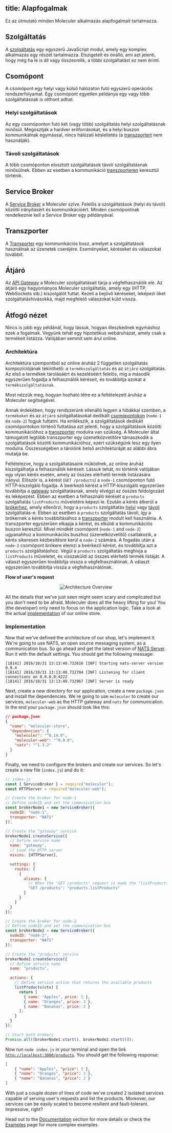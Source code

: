 title: Alapfogalmak
---

Ez az útmutató minden Moleculer alkalmazás alapfogalmait tartalmazza.

## Szolgáltatás
A [szolgáltatás](services.html) egy egyszerű JavaScript modul, amely egy komplex alkalmazás egy részét tartalmazza. Elszigetelt és önálló, ami azt jelenti, hogy még ha le is áll vagy összeomlik, a többi szolgáltatást ez nem érinti.

## Csomópont
A csomópont egy helyi vagy külső hálózaton futó egyszerű operációs rendszerfolyamat. Egy csomópont egyetlen példánya egy vagy több szolgáltatásnak is otthont adhat.

### Helyi szolgáltatások
Az egy csomóponton futó két (vagy több) szolgáltatás helyi szolgáltatásnak minősül. Megosztják a hardver erőforrásokat, és a helyi buszon kommunikálnak egymással, nincs hálózati késleltetés (a [transzportert](#Transporter) nem használják).

### Távoli szolgáltatások
A több csomóponton elosztott szolgáltatások távoli szolgáltatásnak minősülnek. Ebben az esetben a kommunikáció [transzporteren](#Transporter) keresztül történik.

## Service Broker
A [Service Broker](broker.html) a Moleculer szíve. Felelős a szolgáltatások (helyi és távoli) közötti irányításért és kommunikációért. Minden csomópontnak rendelkeznie kell a Service Broker egy példányával.

## Transzporter
A [Transporter](networking.html) egy kommunikációs busz, amelyet a szolgáltatások használnak az üzenetek cseréjére. Eseményeket, kéréseket és válaszokat továbbít.

## Átjáró
Az [API Gateway](moleculer-web.html) a Moleculer szolgáltatásait tárja a végfelhasználók elé. Az átjáró egy hagyományos Moleculer szolgáltatás, amely egy (HTTP, WebSockets stb.) kiszolgálót futtat. Kezeli a bejövő kéréseket, leképezi őket szolgáltatáshívásokká, majd megfelelő válaszokat küld vissza.

## Átfogó nézet
Nincs is jobb egy példánál, hogy lássuk, hogyan illeszkednek egymáshoz ezek a fogalmak. Vegyünk tehát egy hipotetikus webáruházat, amely csak a termékeit listázza. Valójában semmit sem árul online.

### Architektúra

Architektúra szempontból az online áruház 2 független szolgáltatás kompozíciójának tekinthető: a `termékszolgáltatás` és az `átjáró` szolgáltatás. Az első a termékek tárolásáért és kezeléséért felelős, míg a második egyszerűen fogadja a felhasználók kéréseit, és továbbítja azokat a `termékszolgáltatásnak`.

Most nézzük meg, hogyan hozható létre ez a feltételezett áruház a Moleculer segítségével.

Annak érdekében, hogy rendszerünk ellenálló legyen a hibákkal szemben, a `termékeket` és az `átjáró` szolgáltatásokat dedikált [csomópontokon](#Node) (`node-1` és `node-2`) fogjuk futtatni. Ha emlékszik, a szolgáltatások dedikált csomópontokon történő futtatása azt jelenti, hogy a szolgáltatások közötti kommunikációhoz a [transzporter](#Transporter) modulra van szükség. A Moleculer által támogatott legtöbb transzporter egy üzenetközvetítőre támaszkodik a szolgáltatások közötti kommunikációhoz, ezért szükségünk lesz egy ilyen modulra. Összességében a tárolónk belső architektúráját az alábbi ábra mutatja be.

Feltételezve, hogy a szolgáltatásaink működnek, az online áruház kiszolgálhatja a felhasználók kéréseit. Lássuk tehát, mi történik valójában egy olyan kérés esetén, amely az összes elérhető termék listázására irányul. Először is, a kérést (`GET /products`) a `node-1` csomóponton futó HTTP-kiszolgáló fogadja. A beérkező kérést a HTTP-kiszolgáló egyszerűen továbbítja a [gateway](#Gateway) szolgáltatásnak, amely elvégzi az összes feldolgozást és leképezést. Ebben az esetben a felhasználó kérését a `products` szolgáltatás `listProducts` műveletére képezi le.  Ezután a kérés átkerül a [brókerhez](#Service-Broker), amely ellenőrzi, hogy a `products` szolgáltatás [helyi](#Local-Services) vagy [távoli](#Remote-Services) szolgáltatás-e. Ebben az esetben a `products` szolgáltatás távoli, így a brókernek a kérés továbbításához a [transzporter](#Transporter) modult kell használnia. A transzporter egyszerűen elkapja a kérést, és elküldi a kommunikációs buszon keresztül. Mivel mindkét csomópont (`node-1` and `node-2`) ugyanahhoz a kommunikációs buszhoz (üzenetközvetítő) csatlakozik, a kérés sikeresen kézbesítésre kerül a `node-2` számára. A fogadás után a `node-2` csomópont brókere elemzi a beérkező kérést, és továbbítja azt a `products` szolgáltatáshoz. Végül a `products` szolgáltatás meghívja a `listProducts` műveletet, és visszaküldi az összes elérhető termék listáját. A választ egyszerűen továbbítja vissza a végfelhasználónak. A választ egyszerűen továbbítja vissza a végfelhasználónak.

**Flow of user's request**
<div align="center">
    <img src="assets/overview.svg" alt="Architecture Overview" />
</div>

All the details that we've just seen might seem scary and complicated but you don't need to be afraid. Moleculer does all the heavy lifting for you! You (the developer) only need to focus on the application logic. Take a look at the actual [implementation](#Implementation) of our online store.

### Implementation
Now that we've defined the architecture of our shop, let's implement it. We're going to use NATS, an open source messaging system, as a communication bus. So go ahead and get the latest version of [NATS Server](https://docs.nats.io/running-a-nats-service/introduction/installation). Run it with the default settings. You should get the following message:

```
[18141] 2016/10/31 13:13:40.732616 [INF] Starting nats-server version 0.9.4
[18141] 2016/10/31 13:13:40.732704 [INF] Listening for client connections on 0.0.0.0:4222
[18141] 2016/10/31 13:13:40.732967 [INF] Server is ready
```

Next, create a new directory for our application, create a new `package.json` and install the dependencies. We´re going to use `moleculer` to create our services, `moleculer-web` as the HTTP gateway and `nats` for communication. In the end your `package.json` should look like this:

```json
// package.json
{
  "name": "moleculer-store",
  "dependencies": {
    "moleculer": "^0.14.0",
    "moleculer-web": "^0.9.0",
    "nats": "^1.3.2"
  }
}
```

Finally, we need to configure the brokers and create our services. So let's create a new file (`index.js`) and do it:
```javascript
// index.js
const { ServiceBroker } = require("moleculer");
const HTTPServer = require("moleculer-web");

// Create the broker for node-1
// Define nodeID and set the communication bus
const brokerNode1 = new ServiceBroker({
  nodeID: "node-1",
  transporter: "NATS"
});

// Create the "gateway" service
brokerNode1.createService({
  // Define service name
  name: "gateway",
  // Load the HTTP server
  mixins: [HTTPServer],

  settings: {
    routes: [
      {
        aliases: {
          // When the "GET /products" request is made the "listProducts" action of "products" service is executed
          "GET /products": "products.listProducts"
        }
      }
    ]
  }
});

// Create the broker for node-2
// Define nodeID and set the communication bus
const brokerNode2 = new ServiceBroker({
  nodeID: "node-2",
  transporter: "NATS"
});

// Create the "products" service
brokerNode2.createService({
  // Define service name
  name: "products",

  actions: {
    // Define service action that returns the available products
    listProducts(ctx) {
      return [
        { name: "Apples", price: 5 },
        { name: "Oranges", price: 3 },
        { name: "Bananas", price: 2 }
      ];
    }
  }
});

// Start both brokers
Promise.all([brokerNode1.start(), brokerNode2.start()]);
```
Now run `node index.js` in your terminal and open the link [`http://localhost:3000/products`](http://localhost:3000/products). You should get the following response:
```json
[
    { "name": "Apples", "price": 5 },
    { "name": "Oranges", "price": 3 },
    { "name": "Bananas", "price": 2 }
]
```

With just a couple dozen of lines of code we've created 2 isolated services capable of serving user's requests and list the products. Moreover, our services can be easily scaled to become resilient and fault-tolerant. Impressive, right?

Head out to the [Documentation](broker.html) section for more details or check the [Examples](examples.html) page for more complex examples.
